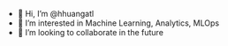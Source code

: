 - 👋 Hi, I’m @hhuangatl
- 👀 I’m interested in Machine Learning, Analytics, MLOps
- 💞️ I’m looking to collaborate in the future


<!---
hhuangatl/hhuangatl is a ✨ special ✨ repository because its `README.md` (this file) appears on your GitHub profile.
You can click the Preview link to take a look at your changes.
--->
